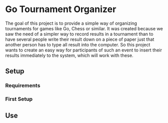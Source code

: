 # Go Tournament Organizer

The goal of this project is to provide a simple way of organizing tournaments for games like Go, Chess or similar. 
It was created because we saw the need of a simpler way to record results in a tournament than to have several people write their result down on a piece of paper just that another person has to type all result into the computer. So this project wants to create an easy way for participants of such an event to insert their results immediately to the system, which will work with these.

## Setup
### Requirements
### First Setup

## Use 